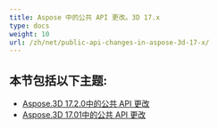 ```yaml
---
title: Aspose 中的公共 API 更改。3D 17.x
type: docs
weight: 10
url: /zh/net/public-api-changes-in-aspose-3d-17-x/
---
```

##  **本节包括以下主题:**
- [Aspose.3D 17.2.0中的公共 API 更改](/3d/zh/net/public-api-changes-in-aspose-3d-17-2-0/)
- [Aspose.3D 17.01中的公共 API 更改](/3d/zh/net/public-api-changes-in-aspose-3d-17-01/)
